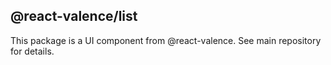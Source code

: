 ## @react-valence/list 

This package is a UI component from @react-valence. See main repository for details.